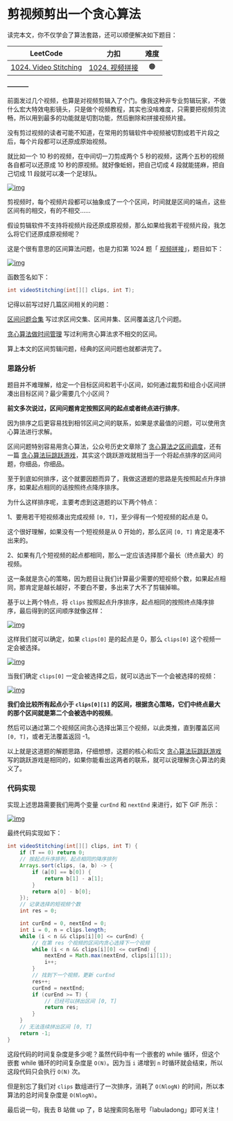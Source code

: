 # 剪视频剪出一个贪心算法

读完本文，你不仅学会了算法套路，还可以顺便解决如下题目：

|                           LeetCode                           |                             力扣                             | 难度 |
| :----------------------------------------------------------: | :----------------------------------------------------------: | :--: |
| [1024. Video Stitching](https://leetcode.com/problems/video-stitching/) | [1024. 视频拼接](https://leetcode.cn/problems/video-stitching/) |  🟠   |

**———–**

前面发过几个视频，也算是对视频剪辑入了个门。像我这种非专业剪辑玩家，不做什么宏大特效电影镜头，只是做个视频教程，其实也没啥难度，只需要把视频剪流畅，所以用到最多的功能就是切割功能，然后删除和拼接视频片接。

没有剪过视频的读者可能不知道，在常用的剪辑软件中视频被切割成若干片段之后，每个片段都可以还原成原始视频。

就比如一个 10 秒的视频，在中间切一刀剪成两个 5 秒的视频，这两个五秒的视频各自都可以还原成 10 秒的原视频。就好像蚯蚓，把自己切成 4 段就能搓麻，把自己切成 11 段就可以凑一个足球队。

[![img](https://labuladong.github.io/algo/images/%e5%89%aa%e8%a7%86%e9%a2%91/1.jpg)](https://labuladong.github.io/algo/images/剪视频/1.jpg)

剪视频时，每个视频片段都可以抽象成了一个个区间，时间就是区间的端点，这些区间有的相交，有的不相交……

假设剪辑软件不支持将视频片段还原成原视频，那么如果给我若干视频片段，我怎么将它们还原成原视频呢？

这是个很有意思的区间算法问题，也是力扣第 1024 题「 [视频拼接](https://leetcode.cn/problems/video-stitching/)」，题目如下：

[![img](https://labuladong.github.io/algo/images/%e5%89%aa%e8%a7%86%e9%a2%91/title.jpg)](https://labuladong.github.io/algo/images/剪视频/title.jpg)

函数签名如下：

```java
int videoStitching(int[][] clips, int T);
```

记得以前写过好几篇区间相关的问题：

[区间问题合集](https://labuladong.github.io/algo/di-san-zha-24031/jing-dian--a94a0/yi-ge-fang-93124/) 写过求区间交集、区间并集、区间覆盖这几个问题。

[贪心算法做时间管理](https://labuladong.github.io/algo/di-er-zhan-a01c6/tan-xin-le-9bedf/tan-xin-su-c41e8/) 写过利用贪心算法求不相交的区间。

算上本文的区间剪辑问题，经典的区间问题也就都讲完了。

### 思路分析

题目并不难理解，给定一个目标区间和若干小区间，如何通过裁剪和组合小区间拼凑出目标区间？最少需要几个小区间？

**前文多次说过，区间问题肯定按照区间的起点或者终点进行排序**。

因为排序之后更容易找到相邻区间之间的联系，如果是求最值的问题，可以使用贪心算法进行求解。

区间问题特别容易用贪心算法，公众号历史文章除了 [贪心算法之区间调度](https://labuladong.github.io/algo/di-er-zhan-a01c6/tan-xin-le-9bedf/tan-xin-su-c41e8/)，还有一篇 [贪心算法玩跳跃游戏](https://labuladong.github.io/algo/di-er-zhan-a01c6/tan-xin-le-9bedf/ru-he-yun--48a7c/)，其实这个跳跃游戏就相当于一个将起点排序的区间问题，你细品，你细品。

至于到底如何排序，这个就要因题而异了，我做这道题的思路是先按照起点升序排序，如果起点相同的话按照终点降序排序。

为什么这样排序呢，主要考虑到这道题的以下两个特点：

1、要用若干短视频凑出完成视频 `[0, T]`，至少得有一个短视频的起点是 0。

这个很好理解，如果没有一个短视频是从 0 开始的，那么区间 `[0, T]` 肯定是凑不出来的。

2、如果有几个短视频的起点都相同，那么一定应该选择那个最长（终点最大）的视频。

这一条就是贪心的策略，因为题目让我们计算最少需要的短视频个数，如果起点相同，那肯定是越长越好，不要白不要，多出来了大不了剪辑掉嘛。

基于以上两个特点，将 `clips` 按照起点升序排序，起点相同的按照终点降序排序，最后得到的区间顺序就像这样：

[![img](https://labuladong.github.io/algo/images/%e5%89%aa%e8%a7%86%e9%a2%91/2.jpeg)](https://labuladong.github.io/algo/images/剪视频/2.jpeg)

这样我们就可以确定，如果 `clips[0]` 是的起点是 0，那么 `clips[0]` 这个视频一定会被选择。

[![img](https://labuladong.github.io/algo/images/%e5%89%aa%e8%a7%86%e9%a2%91/3.jpeg)](https://labuladong.github.io/algo/images/剪视频/3.jpeg)

当我们确定 `clips[0]` 一定会被选择之后，就可以选出下一个会被选择的视频：

[![img](https://labuladong.github.io/algo/images/%e5%89%aa%e8%a7%86%e9%a2%91/4.jpeg)](https://labuladong.github.io/algo/images/剪视频/4.jpeg)

**我们会比较所有起点小于 `clips[0][1]` 的区间，根据贪心策略，它们中终点最大的那个区间就是第二个会被选中的视频**。

然后可以通过第二个视频区间贪心选择出第三个视频，以此类推，直到覆盖区间 `[0, T]`，或者无法覆盖返回 -1。

以上就是这道题的解题思路，仔细想想，这题的核心和后文 [贪心算法玩跳跃游戏](https://labuladong.github.io/algo/di-er-zhan-a01c6/tan-xin-le-9bedf/ru-he-yun--48a7c/) 写的跳跃游戏是相同的，如果你能看出这两者的联系，就可以说理解贪心算法的奥义了。

### 代码实现

实现上述思路需要我们用两个变量 `curEnd` 和 `nextEnd` 来进行，如下 GIF 所示：

[![img](https://labuladong.github.io/algo/images/%e5%89%aa%e8%a7%86%e9%a2%91/5.gif)](https://labuladong.github.io/algo/images/剪视频/5.gif)

最终代码实现如下：

```java
int videoStitching(int[][] clips, int T) {
    if (T == 0) return 0;
    // 按起点升序排列，起点相同的降序排列
    Arrays.sort(clips, (a, b) -> {
        if (a[0] == b[0]) {
            return b[1] - a[1];
        }
        return a[0] - b[0];
    });
    // 记录选择的短视频个数
    int res = 0;

    int curEnd = 0, nextEnd = 0;
    int i = 0, n = clips.length;
    while (i < n && clips[i][0] <= curEnd) {
        // 在第 res 个视频的区间内贪心选择下一个视频
        while (i < n && clips[i][0] <= curEnd) {
            nextEnd = Math.max(nextEnd, clips[i][1]);
            i++;
        }
        // 找到下一个视频，更新 curEnd
        res++;
        curEnd = nextEnd;
        if (curEnd >= T) {
            // 已经可以拼出区间 [0, T]
            return res;
        }
    }
    // 无法连续拼出区间 [0, T]
    return -1;
}
```

这段代码的时间复杂度是多少呢？虽然代码中有一个嵌套的 while 循环，但这个嵌套 while 循环的时间复杂度是 `O(N)`。因为当 `i` 递增到 `n` 时循环就会结束，所以这段代码只会执行 `O(N)` 次。

但是别忘了我们对 `clips` 数组进行了一次排序，消耗了 `O(NlogN)` 的时间，所以本算法的总时间复杂度是 `O(NlogN)`。

最后说一句，我去 B 站做 up 了，B 站搜索同名账号「labuladong」即可关注！